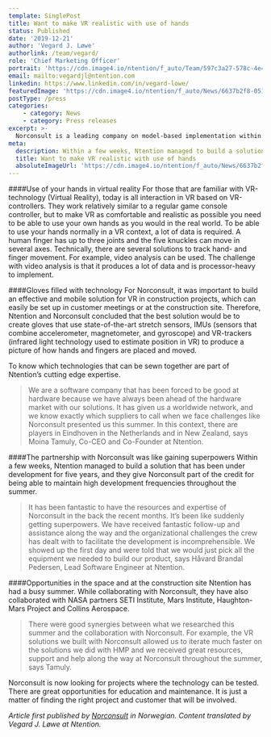 ```yaml
---
template: SinglePost
title: Want to make VR realistic with use of hands
status: Published
date: '2019-12-21'
author: 'Vegard J. Løwe'
authorlink: /team/vegard/
role: 'Chief Marketing Officer'
portrait: 'https://cdn.image4.io/ntention/f_auto/Team/597c3a27-578c-4e4b-aa78-035422728ca9.Jpeg'
email: mailto:vegardjl@ntention.com
linkedin: https://www.linkedin.com/in/vegard-lowe/
featuredImage: 'https://cdn.image4.io/ntention/f_auto/News/6637b2f8-0519-4be2-8f1f-3dd519cfe64f.Jpeg'
postType: /press
categories:
    - category: News
    - category: Press releases
excerpt: >-
  Norconsult is a leading company on model-based implementation within the building and construction industry. This matches well with the Norwegian start-up Ntention’s vision to do make human-machine interaction natural and intuitive.
meta:
  description: Within a few weeks, Ntention managed to build a solution that has been under development for five years, and they give Norconsult part of the credit for being able to maintain high development frequencies throughout the summer.
  title: Want to make VR realistic with use of hands
  absoluteImageUrl: 'https://cdn.image4.io/ntention/f_auto/News/6637b2f8-0519-4be2-8f1f-3dd519cfe64f.Jpeg'
---
```

####Use of your hands in virtual reality
For those that are familiar with VR-technology (Virtual Reality), today is all interaction in VR based on VR-controllers. They work relatively similar to a regular game console controller, but to make VR as comfortable and realistic as possible you need to be able to use your own hands as you would in the real world. To be able to use your hands normally in a VR context, a lot of data is required. A human finger has up to three joints and the five knuckles can move in several axes. Technically, there are several solutions to track hand- and finger movement. For example, video analysis can be used. The challenge with video analysis is that it produces a lot of data and is processor-heavy to implement.

####Gloves filled with technology
For Norconsult, it was important to build an effective and mobile solution for VR in construction projects, which can easily be set up in customer meetings or at the construction site. Therefore, Ntention and Norconsult concluded that the best solution would be to create gloves that use state-of-the-art stretch sensors, IMUs (sensors that combine accelerometer, magnetometer, and gyroscope) and VR-trackers (infrared light technology used to estimate position in VR) to produce a picture of how hands and fingers are placed and moved.

To know which technologies that can be sewn together are part of Ntention’s cutting edge expertise.

> We are a software company that has been forced to be good at hardware because we have always been ahead of the hardware market with our solutions. It has given us a worldwide network, and we know exactly which suppliers to call when we face challenges like Norconsult presented us this summer. In this context, there are players in Eindhoven in the Netherlands and in New Zealand, says Moina Tamuly, Co-CEO and Co-Founder at Ntention.

####The partnership with Norconsult was like gaining superpowers
Within a few weeks, Ntention managed to build a solution that has been under development for five years, and they give Norconsult part of the credit for being able to maintain high development frequencies throughout the summer.

> It has been fantastic to have the resources and expertise of Norconsult in the back the recent months. It’s been like suddenly getting superpowers. We have received fantastic follow-up and assistance along the way and the organizational challenges the crew has dealt with to facilitate the development is incomprehensible. We showed up the first day and were told that we would just pick all the equipment we needed to build our product, says Håvard Brandal Pedersen, Lead Software Engineer at Ntention.

####Opportunities in the space and at the construction site
Ntention has had a busy summer. While collaborating with Norconsult, they have also collaborated with NASA partners SETI Institute, Mars Institute, Haughton-Mars Project and Collins Aerospace.

> There were good synergies between what we researched this summer and the collaboration with Norconsult. For example, the VR solutions we built with Norconsult allowed us to iterate much faster on the solutions we did with HMP and we received great resources, support and help along the way at Norconsult throughout the summer, says Tamuly.

Norconsult is now looking for projects where the technology can be tested. There are great opportunities for education and maintenance. It is just a matter of finding the right project and customer that will be involved.  

*Article first published by [Norconsult](https://www.norconsult.no/aktuelt/nyheter/vil-gjore-vr-realistisk-ved-bruk-av-egne-hender/?fbclid=IwAR35ShxpJYIst80B-q-C4ZGVbxbshXHTMqpaAtKyWdtLQP8gk2vR3exmqJU) in Norwegian. Content translated by Vegard J. Løwe at Ntention.*
